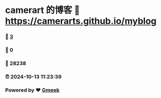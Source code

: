 # camerart 的博客 :link: https://camerarts.github.io/myblog 
### :page_facing_up: [3](https://camerarts.github.io/myblog/tag.html) 
### :speech_balloon: 0 
### :hibiscus: 28238 
### :alarm_clock: 2024-10-13 11:23:39 
### Powered by :heart: [Gmeek](https://github.com/Meekdai/Gmeek)

